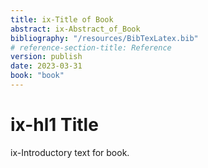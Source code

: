 ```yaml
---
title: ix-Title of Book 
abstract: ix-Abstract_of_Book 
bibliography: "/resources/BibTexLatex.bib"
# reference-section-title: Reference
version: publish
date: 2023-03-31
book: "book"
---
```


# ix-hl1 Title
ix-Introductory text for book. 
